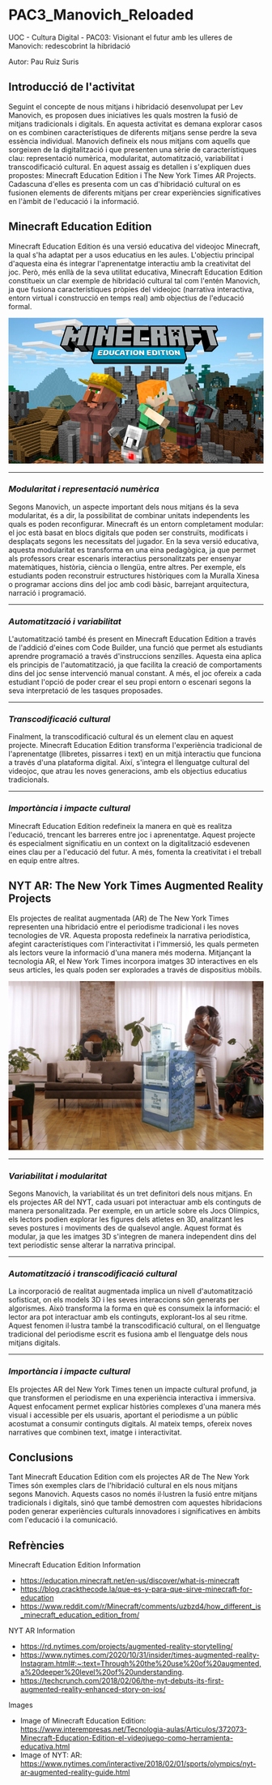 # PAC3_Manovich_Reloaded
UOC - Cultura Digital - PAC03: Visionant el futur amb les ulleres de Manovich: redescobrint la hibridació

Autor: Pau Ruiz Suris

## Introducció de l'activitat
Seguint el concepte de nous mitjans i hibridació desenvolupat per Lev Manovich, es proposen dues iniciatives les quals mostren la fusió de mitjans tradicionals i digitals. En aquesta activitat es demana explorar casos on es combinen característiques de diferents mitjans sense perdre la seva essència individual. Manovich defineix els nous mitjans com aquells que sorgeixen de la digitalització i que presenten una sèrie de característiques clau: representació numèrica, modularitat, automatització, variabilitat i transcodificació cultural.
En aquest assaig es detallen i s'expliquen dues propostes: Minecraft Education Edition i The New York Times AR Projects. Cadascuna d'elles es presenta com un cas d'hibridació cultural on es fusionen elements de diferents mitjans per crear experiències significatives en l'àmbit de l'educació i la informació.

## Minecraft Education Edition

Minecraft Education Edition és una versió educativa del videojoc Minecraft, la qual s'ha adaptat per a usos educatius en les aules. L'objectiu principal d'aquesta eina és integrar l'aprenentatge interactiu amb la creativitat del joc. Però, més enllà de la seva utilitat educativa, Minecraft Education Edition constitueix un clar exemple de hibridació cultural tal com l'entén Manovich, ja que fusiona característiques pròpies del videojoc (narrativa interactiva, entorn virtual i construcció en temps real) amb objectius de l'educació formal.

![Image of Minecraft Education Edition](https://github.com/pauruizsuris/PAC3_Manovich_Reloaded/blob/main/Images/minecraft-education-edition.jpeg)

---

### _Modularitat i representació numèrica_

Segons Manovich, un aspecte important dels nous mitjans és la seva modularitat, és a dir, la possibilitat de combinar unitats independents les quals es poden reconfigurar. Minecraft és un entorn completament modular: el joc està basat en blocs digitals que poden ser construïts, modificats i desplaçats segons les necessitats del jugador. En la seva versió educativa, aquesta modularitat es transforma en una eina pedagògica, ja que permet als professors crear escenaris interactius personalitzats per ensenyar matemàtiques, història, ciència o llengüa, entre altres. Per exemple, els estudiants poden reconstruir estructures històriques com la Muralla Xinesa o programar accions dins del joc amb codi bàsic, barrejant arquitectura, narració i programació.

---

### _Automatització i variabilitat_

L'automatització també és present en Minecraft Education Edition a través de l'addició d'eines com Code Builder, una funció que permet als estudiants aprendre programació a través d'instruccions senzilles. Aquesta eina aplica els principis de l'automatització, ja que facilita la creació de comportaments dins del joc sense intervenció manual constant. A més, el joc ofereix a cada estudiant l'opció de poder crear el seu propi entorn o escenari segons la seva interpretació de les tasques proposades.

---

### _Transcodificació cultural_

Finalment, la transcodificació cultural és un element clau en aquest projecte. Minecraft Education Edition transforma l'experiència tradicional de l'aprenentatge (llibretes, pissarres i text) en un mitjà interactiu que funciona a través d'una plataforma digital. Així, s'integra el llenguatge cultural del videojoc, que atrau les noves generacions, amb els objectius educatius tradicionals.

---

### _Importància i impacte cultural_

Minecraft Education Edition redefineix la manera en què es realitza l'educació, trencant les barreres entre joc i aprenentatge. Aquest projecte és especialment significatiu en un context on la digitalització esdevenen eines clau per a l'educació del futur. A més, fomenta la creativitat i el treball en equip entre altres.


## NYT AR: The New York Times Augmented Reality Projects

Els projectes de realitat augmentada (AR) de The New York Times representen una hibridació entre el periodisme tradicional i les noves tecnologies de VR. Aquesta proposta redefineix la narrativa periodística, afegint característiques com l'interactivitat i l'immersió, les quals permeten als lectors veure la informació d'una manera més moderna. Mitjançant la tecnologia AR, el New York Times incorpora imatges 3D interactives en els seus articles, les quals poden ser explorades a través de dispositius mòbils.

![Image of NYT: AR](https://github.com/pauruizsuris/PAC3_Manovich_Reloaded/blob/main/Images/new-york-times-ar.jpg)

---

### _Variabilitat i modularitat_

Segons Manovich, la variabilitat és un tret definitori dels nous mitjans. En els projectes AR del NYT, cada usuari pot interactuar amb els continguts de manera personalitzada. Per exemple, en un article sobre els Jocs Olímpics, els lectors podien explorar les figures dels atletes en 3D, analitzant les seves postures i moviments des de qualsevol angle. Aquest format és modular, ja que les imatges 3D s'integren de manera independent dins del text periodístic sense alterar la narrativa principal.

---

### _Automatització i transcodificació cultural_

La incorporació de realitat augmentada implica un nivell d'automatització sofisticat, on els models 3D i les seves interaccions són generats per algorismes. Això transforma la forma en què es consumeix la informació: el lector ara pot interactuar amb els continguts, explorant-los al seu ritme. Aquest fenomen il·lustra també la transcodificació cultural, on el llenguatge tradicional del periodisme escrit es fusiona amb el llenguatge dels nous mitjans digitals.

---

### _Importància i impacte cultural_

Els projectes AR del New York Times tenen un impacte cultural profund, ja que transformen el periodisme en una experiència interactiva i immersiva. Aquest enfocament permet explicar històries complexes d'una manera més visual i accessible per els usuaris, aportant el periodisme a un públic acostumat a consumir continguts digitals. Al mateix temps, ofereix noves narratives que combinen text, imatge i interactivitat.

## Conclusions

Tant Minecraft Education Edition com els projectes AR de The New York Times són exemples clars de l'hibridació cultural en els nous mitjans segons Manovich. Aquests casos no només il·lustren la fusió entre mitjans tradicionals i digitals, sinó que també demostren com aquestes hibridacions poden generar experiències culturals innovadores i significatives en àmbits com l'educació i la comunicació.

## Refrències

Minecraft Education Edition Information
- https://education.minecraft.net/en-us/discover/what-is-minecraft
- https://blog.crackthecode.la/que-es-y-para-que-sirve-minecraft-for-education
- https://www.reddit.com/r/Minecraft/comments/uzbzd4/how_different_is_minecraft_education_edition_from/

NYT AR Information
- https://rd.nytimes.com/projects/augmented-reality-storytelling/
- https://www.nytimes.com/2020/10/31/insider/times-augmented-reality-Instagram.html#:~:text=Through%20the%20use%20of%20augmented,a%20deeper%20level%20of%20understanding.
- https://techcrunch.com/2018/02/06/the-nyt-debuts-its-first-augmented-reality-enhanced-story-on-ios/

Images
- Image of Minecraft Education Edition: https://www.interempresas.net/Tecnologia-aulas/Articulos/372073-Minecraft-Education-Edition-el-videojuego-como-herramienta-educativa.html
- Image of NYT: AR: https://www.nytimes.com/interactive/2018/02/01/sports/olympics/nyt-ar-augmented-reality-guide.html
